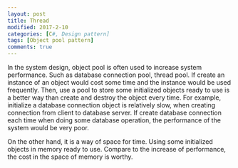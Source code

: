```yaml
---
layout: post
title: Thread
modified: 2017-2-10
categories: [C#, Design pattern]
tags: [Object pool pattern]
comments: true
---
```



In the system design, object pool is often used to increase system performance. Such as database connection pool, thread pool. If create an instance of an object would cost some time and the instance would be used frequently. Then, use a pool to store some initialized objects ready to use is a better way than create and destroy the object every time. For example, initialize a database connection object is relatively slow, when creating connection from client to database server. If create database connection each time when doing some database operation, the performance of the system would be very poor.

On the other hand, it is a way of space for time. Using some initialized objects in memory ready to use. Compare to the increase of performance, the cost in the space of memory is worthy.

<!-- more -->






